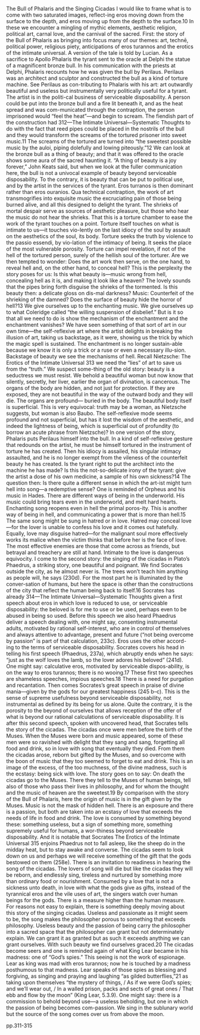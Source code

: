The Bull of Phalaris and the Singing Cicadas I would like to frame what is to come with two saturated images, reflect-ing eros moving down from the surface to the depth, and eros moving up from the depth to the surface.10 In these we encounter a mingling of mythic elements, aesthetic religion, political art, carnal love, and the carnival of the sacred. First: the story of the Bull of Phalaris as bringing into focus many of our themes: art, technē, political power, religious piety, anticipations of eros turannos and the erotics of the intimate universal. A version of the tale is told by Lucian. As a sacrifice to Apollo Phalaris the tyrant sent to the oracle at Delphi the statue of a magnificent bronze bull. 
In his communication with the priests at Delphi, Phalaris recounts how he was given the bull by Perilaus. Perilaus was an architect and sculptor and constructed the bull as a kind of torture machine. See Perilaus as con-tributing to Phalaris with his art: art outwardly beautiful and useless but instrumentally very politically useful for a tyrant. The artist is in the politi-cal business of serviceable disposability. A person could be put into the bronze bull and a fire lit beneath it, and as the heat spread and was com-municated through the contraption, the person imprisoned would “feel the heat”—and begin to scream. The fiendish part of the construction had 312—The Intimate Universal—Systematic Thoughts to do with the fact that reed pipes could be placed in the nostrils of the bull and they would transform the screams of the tortured prisoner into sweet music.11 The screams of the tortured are turned into “the sweetest possible music by the auloi, piping dolefully and lowing piteously.”12 We can look at the bronze bull as a thing of beauty; and that it was offered to the oracle shows some aura of the sacred haunting it. “A thing of beauty is a joy forever,” John Keats said, but when we look at the fuller communication here, the bull is not a univocal example of beauty beyond serviceable disposability. To the contrary, it is beauty that can be put to political use, and by the artist in the services of the tyrant. Eros turranos is then dominant rather than eros ouranios. Qua technical contraption, the work of art transmogrifies into exquisite music the excruciating pain of those being burned alive, and all this designed to delight the tyrant. The shrieks of mortal despair serve as sources of aesthetic pleasure, but those who hear the music do not hear the shrieks.
That this is a torture chamber to ease the work of the tyrant touches on a point. Torture itself touches on what is intimate to us—it touches vio-lently on the last idiocy of the soul by assault on the aesthetics of the soul, its body. Torture seeks the truth by violence to the passio essendi, by vio-lation of the intimacy of being. It seeks the place of the most vulnerable porosity. Torture can impel revelation, if not of the hell of the tortured person, surely of the hellish soul of the torturer. Are we then tempted to wonder: Does the art work then serve, on the one hand, to reveal hell and, on the other hand, to conceal hell? This is the perplexity the story poses for us: Is this what beauty is—music wrong from hell, concealing hell as it is, and making it look like a heaven? The lovely sounds that the pipes bring forth disguise the shrieks of the tormented. Is this beauty then: a delicate gloss on dis-mal darkness? Music: Counterfeit of the shrieking of the damned? Does the surface of beauty hide the horror of hell?13 We give ourselves up to the enchanting music. We give ourselves up to what Coleridge called “the willing suspension of disbelief.” But is it so that all we need to do is show the mechanism of the enchantment and the enchantment vanishes? We have seen something of that sort of art in our own time—the self-reflexive art where the artist delights in breaking the illusion of art, taking us backstage, as it were, showing us the trick by which the magic spell is sustained. The enchantment is no longer sustain-able because we know it is only a trick or a ruse or even a necessary illu-sion. Backstage of beauty we see the mechanisms of hell. Recall Nietzsche: 
The Erotics of the Intimate Universal 313 we need the “lies” of art to save us from the “truth.” We suspect some-thing of the old story: beauty is a seductress we must resist. We behold a beautiful woman but now know that silently, secretly, her liver, earlier the organ of divination, is cancerous. The organs of the body are hidden, and not just for protection. If they are exposed, they are not beautiful in the way of the outward body and they will die. The organs are profound— buried in the body. The beautiful body itself is superficial. This is very equivocal: truth may be a woman, as Nietzsche suggests, but woman is also Baubo. The self-reflexive mode seems profound and not superficial, but has it lost the wisdom of the aesthetic, and indeed the lightness of being, which is superficial out of profundity (to borrow an acute phrase from Nietzsche)? In one version of the story, Phalaris puts Perilaus himself into the bull. In a kind of self-reflexive gesture that redounds on the artist, he must be himself tortured in the instrument of torture he has created. 
Then his idiocy is assailed, his singular intimacy assaulted, and he is no longer exempt from the vileness of the counterfeit beauty he has created. 
Is the tyrant right to put the architect into the machine he has made? Is this the not-so-delicate irony of the tyrant: give the artist a dose of his own medicine, a sample of his own sickness?14 The question then: Is there quite a different sense in which the art-ist might turn hell into song—a redemptive sense? One is reminded of Orpheus and his music in Hades. There are different ways of being in the underworld. His music could bring tears even in the underworld, and melt hard hearts. Enchanting song reopens even in hell the primal poros-ity. This is another way of being in hell, and communicating a power that is more than hell.15 The same song might be sung in hatred or in love. 
Hatred may conceal love—for the lover is unable to confess his love and it comes out hatefully. Equally, love may disguise hatred—for the malignant soul more effectively works its malice when the victim thinks that before her is the face of love. The most effective enemies are those that come across as friends, but betrayal and treachery are still at hand. Intimate to the love is dangerous equivocity.
I come to the second story: the singing of the cicadas in Plato’s Phaedrus, a striking story, one beautiful and poignant. We find Socrates outside the city, as he almost never is. The trees won’t teach him anything as people will, he says (230d). For the most part he is illuminated by the conver-sation of humans, but here the space is other than the constructions of the city that reflect the human being back to itself.16 Socrates has already 314—The Intimate Universal—Systematic Thoughts given a first speech about eros in which love is reduced to use, or serviceable disposability: the beloved is for me to use or be used, perhaps even to be abused in being so used. Before this speech we also heard Phaedrus deliver a speech dealing with, one might say, consenting instrumental adults, motivated by rational self-interest, who are in control of themselves and always attentive to advantage, present and future (“not being overcome by passion” is part of that calculation, 233c). Eros uses the other accord-ing to the terms of serviceable disposability. Socrates covers his head in telling his first speech (Phaedrus, 237a), which abruptly ends when he says: “just as the wolf loves the lamb, so the lover adores his beloved” (241d). One might say: calculative eros, motivated by serviceable dispos-ability, is on the way to eros turannos; there is no wooing.17 These first two speeches are shameless speeches, impious speeches.18 There is a need for purgation and recantation. Then comes Socrates’s great speech in praise of divine mania—given by the gods for our greatest happiness (245 b–c). 
This is the sense of supreme usefulness beyond serviceable disposability, not instrumental as defined by its being for us alone. Quite the contrary, it is the porosity to the beyond of ourselves that allows reception of the offer of what is beyond our rational calculations of serviceable disposability.
It is after this second speech, spoken with uncovered head, that Socrates tells the story of the cicadas. The cicadas once were men before the birth of the Muses. When the Muses were born and music appeared, some of these men were so ravished with delight that they sang and sang, forgetting all food and drink, so in love with song that eventually they died. From them the cicadas arose, reborn but gifted by the Muses, and so overcome with the boon of music that they too seemed to forget to eat and drink. This is an image of the excess, of the too muchness, of the divine madness, such is the ecstasy: being sick with love. The story goes on to say: On death the cicadas go to the Muses. There they tell to the Muses of human beings, tell also of those who pass their lives in philosophy, and for whom the thought and the music of heaven are the sweetest.19 By comparison with the story of the Bull of Phalaris, here the origin of music is in the gift given by the Muses. Music is not the mask of hidden hell. There is an exposure and there is a passion, but both are taken into an ecstasy of love that exceeds the needs of life in food and drink. The love is consumed by something beyond these: something useless, but a sign of something more, something supremely useful for humans, a wor-thiness beyond serviceable disposability. And it is notable that Socrates The Erotics of the Intimate Universal 315 enjoins Phaedrus not to fall asleep, like the sheep do in the midday heat, but to stay awake and converse. The cicadas seem to look down on us and perhaps we will receive something of the gift that the gods bestowed on them (258e). There is an invitation to readiness in hearing the song of the cicadas. The lovers of song will die but like the cicadas they will be reborn, and endlessly sing, tireless and nurtured by something more than ordinary food or nourishment. Consumed by a love that is not a sickness unto death, in love with what the gods give as gifts, instead of the tyrannical eros and the vile uses of art, the singers watch over human beings for the gods. There is a measure higher than the human measure.
For reasons not easy to explain, there is something deeply moving about this story of the singing cicadas. Useless and passionate as it might seem to be, the song makes the philosopher porous to something that exceeds philosophy. Useless beauty and the passion of being carry the philosopher into a sacred space that the philosopher can grant but not determinately explain. We can grant it as granted but as such it exceeds anything we can grant ourselves. With such beauty we find ourselves graced.20 The cicadas become seers and one is reminded again of what King Lear became in his madness: one of “God’s spies.” This seeing is not the work of espionage. Lear as king was mad with eros turannos; now he is touched by a madness posthumous to that madness. Lear speaks of those spies as blessing and forgiving, as singing and praying and laughing “as gilded butterflies,”21 as taking upon themselves “the mystery of things, / As if we were God’s spies; and we’ll wear out, / In a walled prison, packs and sects of great ones / That ebb and flow by the moon” (King Lear, 5.3.9). One might say: there is a commission to behold beyond use—a useless beholding, but one in which the passion of being becomes com-passion. We sing in the sublunary world but the source of the song comes over us from above the moon.

pp.311-315 